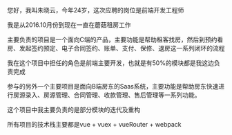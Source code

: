 您好，我叫朱晓云，今年24岁，这次应聘的岗位是前端开发工程师

我是从2016.10月份到现在一直在蘑菇租房工作

主要负责的项目是一个面向C端的产品，主要功能是帮助租客找房，然后到预约看房、发起签约预定、电子合同签约、账单、支付、保修、退房这一系列闭环的流程

我在这个项目中担任的角色是前端主要开发，也就是有50%的模块都是我这边负责完成

参与的另外一个主要项目是面向B端房东的Saas系统，主要功能是帮助房东快速进行房源录入、房源管理、合同管理、收款管理、售后管理等一系列功能。

这个项目中我主要负责的是部分模块的迭代及重构

所有项目的技术栈主要都是vue + vuex + vueRouter + webpack

















































